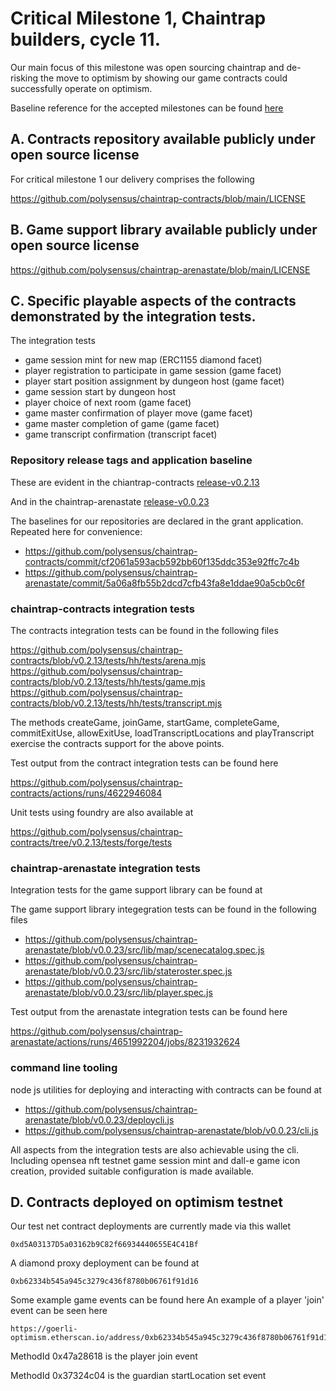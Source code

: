 # Critical Milestone 1, Chaintrap builders, cycle 11.

Our main focus of this milestone was open sourcing chaintrap and de-risking the move to optimism by showing our game contracts could successfully operate on optimism.

Baseline reference for the accepted milestones can be found [here](https://gov.optimism.io/t/final-chaintrap-builders-cycle-11/5526/6)


## A.  Contracts repository available publicly under open source license

For critical milestone 1 our delivery comprises the following

https://github.com/polysensus/chaintrap-contracts/blob/main/LICENSE

## B.  Game support library available publicly under open source license

https://github.com/polysensus/chaintrap-arenastate/blob/main/LICENSE

## C.  Specific playable aspects of the contracts demonstrated by the integration tests.

The integration tests

* game session mint for new map (ERC1155 diamond facet)
* player registration to participate in game session (game facet)
* player start position assignment by dungeon host (game facet)
* game session start by dungeon host
* player choice of next room (game facet)
* game master confirmation of player move (game facet)
* game master completion of game (game facet)
* game transcript confirmation (transcript facet)

### Repository release tags and application baseline

These are evident in the  chiantrap-contracts [release-v0.2.13](https://github.com/polysensus/chaintrap-contracts/tree/v0.2.13)

And in the chaintrap-arenastate [release-v0.0.23](https://github.com/polysensus/chaintrap-arenastate/tree/v0.0.23)

The baselines for our repositories are declared in the grant application. Repeated here for convenience:

* https://github.com/polysensus/chaintrap-contracts/commit/cf2061a593acb592bb60f135ddc353e92ffc7c4b
* https://github.com/polysensus/chaintrap-arenastate/commit/5a06a8fb55b2dcd7cfb43fa8e1ddae90a5cb0c6f

### chaintrap-contracts integration tests

The contracts integration tests can be found in the following files

https://github.com/polysensus/chaintrap-contracts/blob/v0.2.13/tests/hh/tests/arena.mjs
https://github.com/polysensus/chaintrap-contracts/blob/v0.2.13/tests/hh/tests/game.mjs
https://github.com/polysensus/chaintrap-contracts/blob/v0.2.13/tests/hh/tests/transcript.mjs

The methods createGame, joinGame, startGame, completeGame, commitExitUse, allowExitUse, loadTranscriptLocations and playTranscript exercise the contracts support for the above points.

Test output from the contract integration tests can be found here

https://github.com/polysensus/chaintrap-contracts/actions/runs/4622946084

Unit tests using foundry are also available at

https://github.com/polysensus/chaintrap-contracts/tree/v0.2.13/tests/forge/tests

### chaintrap-arenastate integration tests

Integration tests for the game support library can be found at

The game support library integegration tests can be found in the following files

* https://github.com/polysensus/chaintrap-arenastate/blob/v0.0.23/src/lib/map/scenecatalog.spec.js
* https://github.com/polysensus/chaintrap-arenastate/blob/v0.0.23/src/lib/stateroster.spec.js
* https://github.com/polysensus/chaintrap-arenastate/blob/v0.0.23/src/lib/player.spec.js

Test output from the arenastate integration tests can be found here

https://github.com/polysensus/chaintrap-arenastate/actions/runs/4651992204/jobs/8231932624

### command line tooling

node js utilities for deploying and interacting with contracts can be found at

* https://github.com/polysensus/chaintrap-arenastate/blob/v0.0.23/deploycli.js
* https://github.com/polysensus/chaintrap-arenastate/blob/v0.0.23/cli.js

All aspects from the integration tests are also achievable using the cli. Including opensea nft testnet game session mint and dall-e game icon creation, provided suitable configuration is made available.


## D.  Contracts deployed on optimism testnet

Our test net contract deployments are currently made via this wallet 

    0xd5A03137D5a03162b9C82f66934440655E4C41Bf

A diamond proxy deployment can be found at

    0xb62334b545a945c3279c436f8780b06761f91d16


Some example game events can be found here
An example of a player 'join' event can be seen here

    https://goerli-optimism.etherscan.io/address/0xb62334b545a945c3279c436f8780b06761f91d16#events

MethodId 0x47a28618  is the player join event

MethodId 0x37324c04 is the guardian startLocation set event
